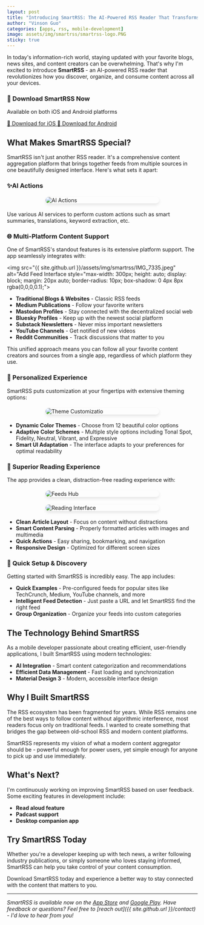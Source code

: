 ```yaml
---
layout: post
title: "Introducing SmartRSS: The AI-Powered RSS Reader That Transforms How You Consume Content"
author: "Vinson Guo"
categories: [apps, rss, mobile-development]
image: assets/img/smartrss/smartrss-logo.PNG
sticky: true
---
```


In today's information-rich world, staying updated with your favorite blogs, news sites, and content creators can be overwhelming. That's why I'm excited to introduce **SmartRSS** - an AI-powered RSS reader that revolutionizes how you discover, organize, and consume content across all your devices.


<div class="app-download-section">
  <h3>📱 Download SmartRSS Now</h3>
  <p>Available on both iOS and Android platforms</p>
  <div class="download-buttons">
    <a href="https://apps.apple.com/app/smartrss-ai-rss-reader/id6749771900" class="download-btn">
      <span class="btn-icon">🍎</span>
      Download for iOS
    </a>
    <a href="https://play.google.com/store/apps/details?id=com.vinsonguo.flutter_rss_reader" class="download-btn">
      <span class="btn-icon">🤖</span>
      Download for Android
    </a>
  </div>
</div>

## What Makes SmartRSS Special?

SmartRSS isn't just another RSS reader. It's a comprehensive content aggregation platform that brings together feeds from multiple sources in one beautifully designed interface. Here's what sets it apart:


### ✨AI Actions

[//]: # (![AI Actions]&#40;{{ site.github.url }}/assets/img/smartrss/IMG_7338.jpeg&#41;)
<img src="{{ site.github.url }}/assets/img/smartrss/IMG_7338.jpeg" alt="AI Actions"
style="max-width: 300px; height: auto; display: block; margin: 20px auto; border-radius: 10px; box-shadow: 0 4px 8px rgba(0,0,0,0.1);">

Use various AI services to perform custom actions such as smart summaries, translations, keyword extraction, etc.

### 🌐 Multi-Platform Content Support

One of SmartRSS's standout features is its extensive platform support. The app seamlessly integrates with:

[//]: # (![Add Feed Interface]&#40;{{ site.github.url }}/assets/img/smartrss/IMG_7335.jpeg&#41;)
<img src="{{ site.github.url }}/assets/img/smartrss/IMG_7335.jpeg" alt="Add Feed Interface
style="max-width: 300px; height: auto; display: block; margin: 20px auto; border-radius: 10px; box-shadow: 0 4px 8px rgba(0,0,0,0.1);">


- **Traditional Blogs & Websites** - Classic RSS feeds
- **Medium Publications** - Follow your favorite writers
- **Mastodon Profiles** - Stay connected with the decentralized social web
- **Bluesky Profiles** - Keep up with the newest social platform
- **Substack Newsletters** - Never miss important newsletters
- **YouTube Channels** - Get notified of new videos
- **Reddit Communities** - Track discussions that matter to you

This unified approach means you can follow all your favorite content creators and sources from a single app, regardless of which platform they use.

### 🎨 Personalized Experience

SmartRSS puts customization at your fingertips with extensive theming options:

[//]: # (![Theme Customization]&#40;{{ site.github.url }}/assets/img/smartrss/IMG_7336.jpeg&#41;)
<img src="{{ site.github.url }}/assets/img/smartrss/IMG_7336.jpeg" alt="Theme Customizatio"
style="max-width: 300px; height: auto; display: block; margin: 20px auto; border-radius: 10px; box-shadow: 0 4px 8px rgba(0,0,0,0.1);">

- **Dynamic Color Themes** - Choose from 12 beautiful color options
- **Adaptive Color Schemes** - Multiple style options including Tonal Spot, Fidelity, Neutral, Vibrant, and Expressive
- **Smart UI Adaptation** - The interface adapts to your preferences for optimal readability

### 📖 Superior Reading Experience

The app provides a clean, distraction-free reading experience with:

[//]: # (![Feeds Hub]&#40;{{ site.github.url }}/assets/img/smartrss/IMG_7339.jpeg&#41;)
<img src="{{ site.github.url }}/assets/img/smartrss/IMG_7339.jpeg" alt="Feeds Hub"
style="max-width: 300px; height: auto; display: block; margin: 20px auto; border-radius: 10px; box-shadow: 0 4px 8px rgba(0,0,0,0.1);">


[//]: # (![Reading Interface]&#40;{{ site.github.url }}/assets/img/smartrss/IMG_7337.jpeg&#41;)
<img src="{{ site.github.url }}/assets/img/smartrss/IMG_7337.jpeg" alt="Reading Interface"
style="max-width: 300px; height: auto; display: block; margin: 20px auto; border-radius: 10px; box-shadow: 0 4px 8px rgba(0,0,0,0.1);">


- **Clean Article Layout** - Focus on content without distractions
- **Smart Content Parsing** - Properly formatted articles with images and multimedia
- **Quick Actions** - Easy sharing, bookmarking, and navigation
- **Responsive Design** - Optimized for different screen sizes

### 🚀 Quick Setup & Discovery

Getting started with SmartRSS is incredibly easy. The app includes:

- **Quick Examples** - Pre-configured feeds for popular sites like TechCrunch, Medium, YouTube channels, and more
- **Intelligent Feed Detection** - Just paste a URL and let SmartRSS find the right feed
- **Group Organization** - Organize your feeds into custom categories

## The Technology Behind SmartRSS

As a mobile developer passionate about creating efficient, user-friendly applications, I built SmartRSS using modern technologies:

- **AI Integration** - Smart content categorization and recommendations
- **Efficient Data Management** - Fast loading and synchronization
- **Material Design 3** - Modern, accessible interface design

## Why I Built SmartRSS

The RSS ecosystem has been fragmented for years. While RSS remains one of the best ways to follow content without algorithmic interference, most readers focus only on traditional feeds. I wanted to create something that bridges the gap between old-school RSS and modern content platforms.

SmartRSS represents my vision of what a modern content aggregator should be - powerful enough for power users, yet simple enough for anyone to pick up and use immediately.

## What's Next?

I'm continuously working on improving SmartRSS based on user feedback. Some exciting features in development include:

- **Read aloud feature**
- **Padcast support**
- **Desktop companion app**

## Try SmartRSS Today

Whether you're a developer keeping up with tech news, a writer following industry publications, or simply someone who loves staying informed, SmartRSS can help you take control of your content consumption.

Download SmartRSS today and experience a better way to stay connected with the content that matters to you.

---

*SmartRSS is available now on the [App Store](https://apps.apple.com/app/smartrss-ai-rss-reader/id6749771900) and [Google Play](https://play.google.com/store/apps/details?id=com.vinsonguo.flutter_rss_reader). Have feedback or questions? Feel free to [reach out]({{ site.github.url }}/contact) - I'd love to hear from you!*